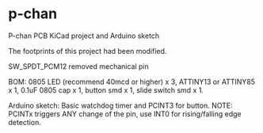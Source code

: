 # p-chan

P-chan PCB KiCad project and Arduino sketch

The footprints of this project had been modified.

SW_SPDT_PCM12 removed mechanical pin 

BOM: 
0805 LED (recommend 40mcd or higher) x 3, 
ATTINY13 or ATTINY85 x 1, 
0.1uF 0805 cap x 1, 
button smd x 1,
slide switch smd x 1.

Arduino sketch: Basic watchdog timer and PCINT3 for button. NOTE: PCINTx triggers ANY change of the pin, use INT0 for rising/falling edge detection.
